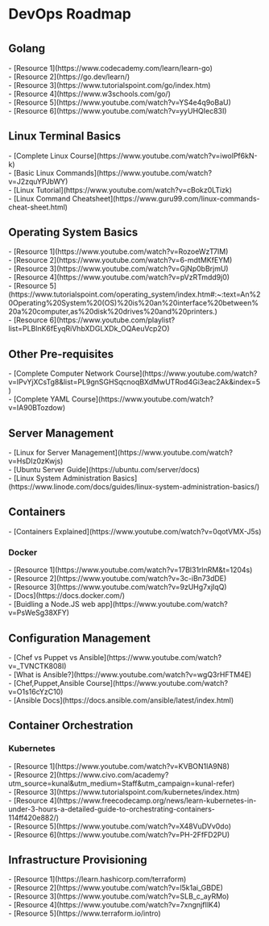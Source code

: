 <h1>DevOps Roadmap<h1>
  
  <h2>Golang</h2>
    - [Resource 1](https://www.codecademy.com/learn/learn-go) </br>
    - [Resource 2](https://go.dev/learn/) </br>
    - [Resource 3](https://www.tutorialspoint.com/go/index.htm) </br>
    - [Resource 4](https://www.w3schools.com/go/) </br>
    - [Resource 5](https://www.youtube.com/watch?v=YS4e4q9oBaU) </br>
    - [Resource 6](https://www.youtube.com/watch?v=yyUHQIec83I) </br>
  
  <h2>Linux Terminal Basics</h2>
    - [Complete Linux Course](https://www.youtube.com/watch?v=iwolPf6kN-k) </br>
    - [Basic Linux Commands](https://www.youtube.com/watch?v=J2zquYPJbWY) </br>
    - [Linux Tutorial](https://www.youtube.com/watch?v=cBokz0LTizk) </br>
    - [Linux Command Cheatsheet](https://www.guru99.com/linux-commands-cheat-sheet.html) </br>
    
  <h2>Operating System Basics</h2> 
    - [Resource 1](https://www.youtube.com/watch?v=RozoeWzT7IM) </br>
    - [Resource 2](https://www.youtube.com/watch?v=6-mdtMKfEYM) </br>
    - [Resource 3](https://www.youtube.com/watch?v=GjNp0bBrjmU) </br>
    - [Resource 4](https://www.youtube.com/watch?v=pVzRTmdd9j0) </br>
    - [Resource 5](https://www.tutorialspoint.com/operating_system/index.htm#:~:text=An%20Operating%20System%20(OS)%20is%20an%20interface%20between%20a%20computer,as%20disk%20drives%20and%20printers.) </br>
    - [Resource 6](https://www.youtube.com/playlist?list=PLBlnK6fEyqRiVhbXDGLXDk_OQAeuVcp2O) </br>
  
  <h2>Other Pre-requisites</h2>
    - [Complete Computer Network Course](https://www.youtube.com/watch?v=IPvYjXCsTg8&list=PL9gnSGHSqcnoqBXdMwUTRod4Gi3eac2Ak&index=5) </br>
    - [Complete YAML Course](https://www.youtube.com/watch?v=IA90BTozdow) </br>
    
  <h2>Server Management</h2>
    - [Linux for Server Management](https://www.youtube.com/watch?v=HsDIz0zKwjs) </br>
    - [Ubuntu Server Guide](https://ubuntu.com/server/docs) </br>
    - [Linux System Administration Basics](https://www.linode.com/docs/guides/linux-system-administration-basics/) </br>
   
  <h2>Containers</h2>
    - [Containers Explained](https://www.youtube.com/watch?v=0qotVMX-J5s) </br>
      <h3>Docker</h3>
      - [Resource 1](https://www.youtube.com/watch?v=17Bl31rlnRM&t=1204s)</br>
      - [Resource 2](https://www.youtube.com/watch?v=3c-iBn73dDE)</br>
      - [Resource 3](https://www.youtube.com/watch?v=9zUHg7xjIqQ)</br>
      - [Docs](https://docs.docker.com/) </br>
      - [Buidling a Node.JS web app](https://www.youtube.com/watch?v=PsWeSg38XFY) </br>

  <h2>Configuration Management</h2>
      - [Chef vs Puppet vs Ansible](https://www.youtube.com/watch?v=_TVNCTK808I) </br>
      - [What is Ansible?](https://www.youtube.com/watch?v=wgQ3rHFTM4E) </br>
      - [Chef,Puppet,Ansible Course](https://www.youtube.com/watch?v=O1s16cYzC10) </br>
      - [Ansible Docs](https://docs.ansible.com/ansible/latest/index.html) </br>
      
  <h2>Container Orchestration</h2>
      <h3>Kubernetes</h3>
      - [Resource 1](https://www.youtube.com/watch?v=KVBON1lA9N8) </br>
      - [Resource 2](https://www.civo.com/academy?utm_source=kunal&utm_medium=Staff&utm_campaign=kunal-refer) </br>
      - [Resource 3](https://www.tutorialspoint.com/kubernetes/index.htm) </br>
      - [Resource 4](https://www.freecodecamp.org/news/learn-kubernetes-in-under-3-hours-a-detailed-guide-to-orchestrating-containers-114ff420e882/) </br>
      - [Resource 5](https://www.youtube.com/watch?v=X48VuDVv0do) </br>
      - [Resource 6](https://www.youtube.com/watch?v=PH-2FfFD2PU) </br>
      
   <h2>Infrastructure  Provisioning</h2>  
      - [Resource 1](https://learn.hashicorp.com/terraform) </br>
      - [Resource 2](https://www.youtube.com/watch?v=l5k1ai_GBDE) </br>
      - [Resource 3](https://www.youtube.com/watch?v=SLB_c_ayRMo) </br>
      - [Resource 4](https://www.youtube.com/watch?v=7xngnjfIlK4) </br>
      - [Resource 5](https://www.terraform.io/intro) </br>
      
   <h2></h2>   
      
    
  
  
